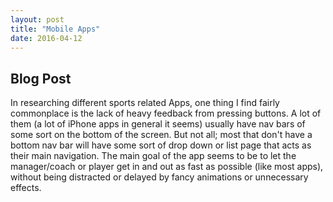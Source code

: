 ```yaml
---
layout: post
title: "Mobile Apps"
date: 2016-04-12
---
```


Blog Post
-------------

In researching different sports related Apps, one thing I find fairly commonplace is the lack of heavy feedback from pressing buttons. A lot of them (a lot of iPhone apps in general it seems) usually have nav bars of some sort on the bottom of the screen. But not all; most that don't have a bottom nav bar will have some sort of drop down or list page that acts as their main navigation. The main goal of the app seems to be to let the manager/coach or player get in and out as fast as possible (like most apps), without being distracted or delayed by fancy animations or unnecessary effects.